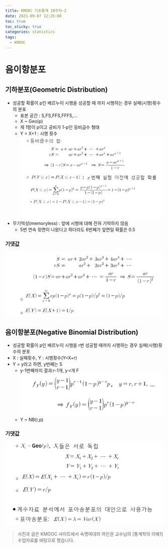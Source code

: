 ```yaml
---
title: KMOOC 기초통계 10주차-2
date: 2021-09-07 12:25:00
toc: true
toc_sticky: true
categories: statistics
tags:
  - KMOOC
---
```


# 음이항분포

## 기하분포(Geometric Distribution)

- 성공할 확률이 p인 베르누이 시행을 성공할 때 까지 시행하는 경우 실패(시행)횟수의 분포
  - 표본 공간 : S,FS,FFS,FFFS,...
  - X ~ Geo(p)
  - 제 1항이 p이고 공비가 1-p인 등비급수 형태
  - Y = X+1 : 시행 횟수
![](/assets/images/statistics/geometric.png)   
- 무기억성(memoryless) : 앞에 시행에 대해 전혀 기억하지 않음
  - 5번 연속 뒷면이 나왔다고 하더라도 6번째가 앞면일 확률은 0.5

### 기댓값   
![](/assets/images/statistics/geometric2.png)   

## 음이항분포(Negative Binomial Distribution)
- 성공할 확률이 p인 베르누이 시행을 r번 성공할 때까지 시행하는 경우 실패(시행)횟수의 분포
- X : 실패횟수, Y : 시행횟수(Y=X+r)
- Y = y라고 하면, y번째는 S
  - y-1번째까지 결과:r-1개, y-r개 F    
  ![](/assets/images/statistics/negative.png)   
  - Y ~ NB(r,p)

### 기댓값
  ![](/assets/images/statistics/negative2.png)   


> 사진과 글은 KMOOC 사이트에서 숙명여대의 여인권 교수님의 [통계학의 이해1] 수업자료를 바탕으로 했습니다.  